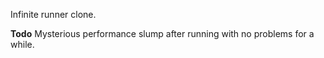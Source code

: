Infinite runner clone.

**Todo** Mysterious performance slump after running with no problems for a while. 
